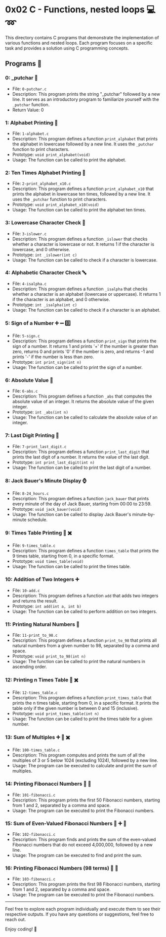 # 0x02 C - Functions, nested loops :computer: :loop:

This directory contains C programs that demonstrate the implementation of various functions and nested loops. Each program focuses on a specific task and provides a solution using C programming concepts.

## Programs :page_with_curl:

### 0: _putchar :memo:

- File: `0-putchar.c`
- Description: This program prints the string "_putchar" followed by a new line. It serves as an introductory program to familiarize yourself with the `_putchar` function.
- Return Value: 0

### 1: Alphabet Printing :abcd:

- File: `1-alphabet.c`
- Description: This program defines a function `print_alphabet` that prints the alphabet in lowercase followed by a new line. It uses the `_putchar` function to print characters.
- Prototype: `void print_alphabet(void)`
- Usage: The function can be called to print the alphabet.

### 2: Ten Times Alphabet Printing :repeat:

- File: `2-print_alphabet_x10.c`
- Description: This program defines a function `print_alphabet_x10` that prints the alphabet in lowercase ten times, followed by a new line. It uses the `_putchar` function to print characters.
- Prototype: `void print_alphabet_x10(void)`
- Usage: The function can be called to print the alphabet ten times.

### 3: Lowercase Character Check :arrow_down_small:

- File: `3-islower.c`
- Description: This program defines a function `_islower` that checks whether a character is lowercase or not. It returns 1 if the character is lowercase, and 0 otherwise.
- Prototype: `int _islower(int c)`
- Usage: The function can be called to check if a character is lowercase.

### 4: Alphabetic Character Check :abc:

- File: `4-isalpha.c`
- Description: This program defines a function `_isalpha` that checks whether a character is an alphabet (lowercase or uppercase). It returns 1 if the character is an alphabet, and 0 otherwise.
- Prototype: `int _isalpha(int c)`
- Usage: The function can be called to check if a character is an alphabet.

### 5: Sign of a Number :heavy_plus_sign: :heavy_minus_sign: :zero:

- File: `5-sign.c`
- Description: This program defines a function `print_sign` that prints the sign of a number. It returns 1 and prints '+' if the number is greater than zero, returns 0 and prints '0' if the number is zero, and returns -1 and prints '-' if the number is less than zero.
- Prototype: `int print_sign(int n)`
- Usage: The function can be called to print the sign of a number.

### 6: Absolute Value :straight_ruler:

- File: `6-abs.c`
- Description: This program defines a function `_abs` that computes the absolute value of an integer. It returns the absolute value of the given integer.
- Prototype: `int _abs(int n)`
- Usage: The function can be called to calculate the absolute value of an integer.

### 7: Last Digit Printing :1234:

- File: `7-print_last_digit.c`
- Description: This program defines a function `print_last_digit` that prints the last digit of a number. It returns the value of the last digit.
- Prototype: `int print_last_digit(int n)`
- Usage: The function can be called to print the last digit of a number.

### 8: Jack Bauer's Minute Display :watch:

- File: `8-24_hours.c`
- Description: This program defines a function `jack_bauer` that prints every minute of the day of Jack Bauer, starting from 00:00 to 23:59.
- Prototype: `void jack_bauer(void)`
- Usage: The function can be called to display Jack Bauer's minute-by-minute schedule.

### 9: Times Table Printing :1234: :heavy_multiplication_x:

- File: `9-times_table.c`
- Description: This program defines a function `times_table` that prints the 9 times table, starting from 0, in a specific format.
- Prototype: `void times_table(void)`
- Usage: The function can be called to print the times table.

### 10: Addition of Two Integers :heavy_plus_sign:

- File: `10-add.c`
- Description: This program defines a function `add` that adds two integers and returns the result.
- Prototype: `int add(int a, int b)`
- Usage: The function can be called to perform addition on two integers.

### 11: Printing Natural Numbers :1234:

- File: `11-print_to_98.c`
- Description: This program defines a function `print_to_98` that prints all natural numbers from a given number to 98, separated by a comma and space.
- Prototype: `void print_to_98(int n)`
- Usage: The function can be called to print the natural numbers in ascending order.

### 12: Printing n Times Table :1234: :heavy_multiplication_x:

- File: `12-times_table.c`
- Description: This program defines a function `print_times_table` that prints the n times table, starting from 0, in a specific format. It prints the table only if the given number is between 0 and 15 (inclusive).
- Prototype: `void print_times_table(int n)`
- Usage: The function can be called to print the times table for a given number.

### 13: Sum of Multiples :heavy_plus_sign: :1234: :heavy_multiplication_x:

- File: `100-times_table.c`
- Description: This program computes and prints the sum of all the multiples of 3 or 5 below 1024 (excluding 1024), followed by a new line.
- Usage: The program can be executed to calculate and print the sum of multiples.

### 14: Printing Fibonacci Numbers :1234: :repeat:

- File: `101-fibonacci.c`
- Description: This program prints the first 50 Fibonacci numbers, starting from 1 and 2, separated by a comma and space.
- Usage: The program can be executed to print the Fibonacci numbers.

### 15: Sum of Even-Valued Fibonacci Numbers :1234: :heavy_plus_sign: :repeat:

- File: `102-fibonacci.c`
- Description: This program finds and prints the sum of the even-valued Fibonacci numbers that do not exceed 4,000,000, followed by a new line.
- Usage: The program can be executed to find and print the sum.

### 16: Printing Fibonacci Numbers (98 terms) :1234: :repeat:

- File: `103-fibonacci.c`
- Description: This program prints the first 98 Fibonacci numbers, starting from 1 and 2, separated by a comma and space.
- Usage: The program can be executed to print the Fibonacci numbers.

---

Feel free to explore each program individually and execute them to see their respective outputs. If you have any questions or suggestions, feel free to reach out.

Enjoy coding! :rocket:

